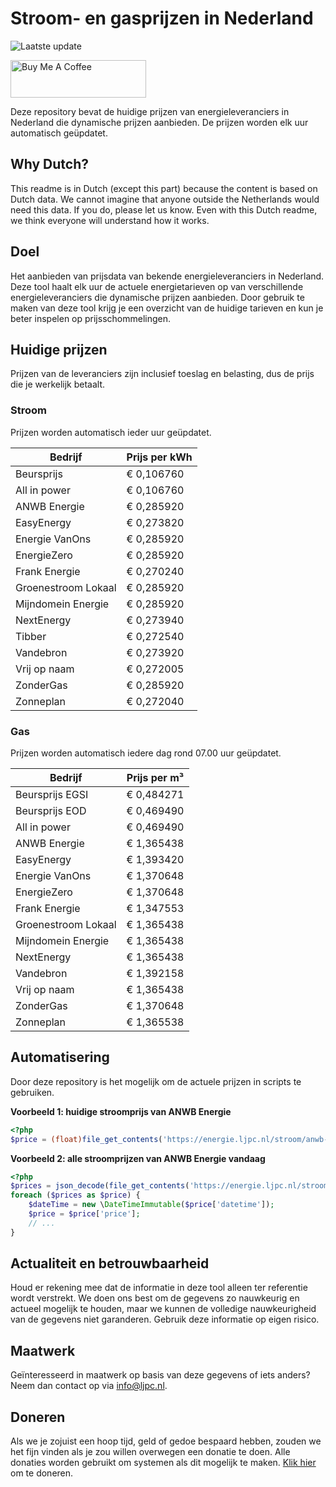 # Stroom- en gasprijzen in Nederland

![Laatste update](https://img.shields.io/badge/laatste%20update-2025--01--21%2001%3A00%20CET-brightgreen)

<a href="https://www.buymeacoffee.com/Lars-" target="_blank"><img src="https://cdn.buymeacoffee.com/buttons/v2/default-orange.png" alt="Buy Me A Coffee" height="60" style="height: 60px !important;width: 217px !important;" ></a>

Deze repository bevat de huidige prijzen van energieleveranciers in Nederland die dynamische prijzen aanbieden. De prijzen worden elk uur automatisch geüpdatet.

## Why Dutch?

This readme is in Dutch (except this part) because the content is based on Dutch data. We cannot imagine that anyone outside the Netherlands would need this data. If you do, please let us know. Even with this Dutch readme, we think
everyone will understand how it works.

## Doel

Het aanbieden van prijsdata van bekende energieleveranciers in Nederland. Deze tool haalt elk uur de actuele energietarieven op van verschillende energieleveranciers die dynamische prijzen aanbieden. Door gebruik te maken van deze tool
krijg je een overzicht van de huidige tarieven en kun je beter inspelen op prijsschommelingen.

## Huidige prijzen

Prijzen van de leveranciers zijn inclusief toeslag en belasting, dus de prijs die je werkelijk betaalt.

### Stroom

Prijzen worden automatisch ieder uur geüpdatet.

 Bedrijf | Prijs per kWh 
---------|---------------
Beursprijs | € 0,106760
All in power | € 0,106760
ANWB Energie | € 0,285920
EasyEnergy | € 0,273820
Energie VanOns | € 0,285920
EnergieZero | € 0,285920
Frank Energie | € 0,270240
Groenestroom Lokaal | € 0,285920
Mijndomein Energie | € 0,285920
NextEnergy | € 0,273940
Tibber | € 0,272540
Vandebron | € 0,273920
Vrij op naam | € 0,272005
ZonderGas | € 0,285920
Zonneplan | € 0,272040


### Gas

Prijzen worden automatisch iedere dag rond 07.00 uur geüpdatet.

 Bedrijf | Prijs per m³ 
---------|--------------
Beursprijs EGSI | € 0,484271
Beursprijs EOD | € 0,469490
All in power | € 0,469490
ANWB Energie | € 1,365438
EasyEnergy | € 1,393420
Energie VanOns | € 1,370648
EnergieZero | € 1,370648
Frank Energie | € 1,347553
Groenestroom Lokaal | € 1,365438
Mijndomein Energie | € 1,365438
NextEnergy | € 1,365438
Vandebron | € 1,392158
Vrij op naam | € 1,365438
ZonderGas | € 1,370648
Zonneplan | € 1,365538


## Automatisering

Door deze repository is het mogelijk om de actuele prijzen in scripts te gebruiken.

**Voorbeeld 1: huidige stroomprijs van ANWB Energie**

```php
<?php
$price = (float)file_get_contents('https://energie.ljpc.nl/stroom/anwb-energie-nu.txt');

```

**Voorbeeld 2: alle stroomprijzen van ANWB Energie vandaag**

```php
<?php
$prices = json_decode(file_get_contents('https://energie.ljpc.nl/stroom/all-in-power-vandaag.json'),true);
foreach ($prices as $price) {
    $dateTime = new \DateTimeImmutable($price['datetime']);
    $price = $price['price'];
    // ...
}
```

## Actualiteit en betrouwbaarheid

Houd er rekening mee dat de informatie in deze tool alleen ter referentie wordt verstrekt. We doen ons best om de gegevens zo nauwkeurig en actueel mogelijk te houden, maar we kunnen de volledige nauwkeurigheid van de gegevens niet
garanderen. Gebruik deze informatie op eigen risico.

## Maatwerk

Geïnteresseerd in maatwerk op basis van deze gegevens of iets anders? Neem dan contact op
via [info@ljpc.nl](mailto:info@ljpc.nl?subject=Energie%20prijzen).

## Doneren

Als we je zojuist een hoop tijd, geld of gedoe bespaard hebben, zouden we het fijn vinden als je zou willen overwegen een
donatie te doen. Alle donaties worden gebruikt om systemen als dit mogelijk te
maken. [Klik hier](https://www.buymeacoffee.com/Lars-) om te doneren.
